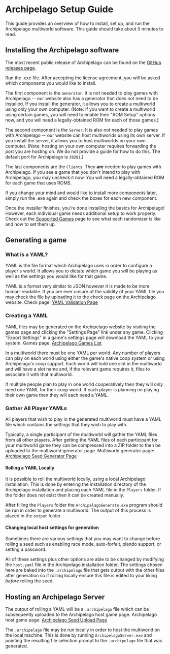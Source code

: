 # Archipelago Setup Guide

This guide provides an overview of how to install, set up, and run the Archipelago multiworld software.
This guide should take about 5 minutes to read.

## Installing the Archipelago software

The most recent public release of Archipelago can be found on the
[GitHub releases page](https://github.com/ArchipelagoMW/Archipelago/releases).

Run the .exe file. After accepting the license agreement, you will be asked which components you would like to install.

The first component is the `Generator`. It is not needed to play games with Archipelago -- our website also has a
generator that does not need to be installed. If you install the generator, it allows you to create a multiworld using
only your own computer. (Note: if you want to create a multiworld using certain games, you will need to enable their
"ROM Setup" options now, and you will need a legally-obtained ROM for each of those games.)

The second component is the `Server`. It is also not needed to play games with Archipelago -- our website can host
multiworlds using its own server. If you install the server, it allows you to host multiworlds on your own computer.
(Note: hosting on your own computer requires forwarding the port you are hosting on. We do not provide a guide for how
to do this. The default port for Archipelago is `38281`.)

The last components are the `Clients`. They __are__ needed to play games with Archipelago. If you see a game that you
don't intend to play with Archipelago, you may uncheck it now. You will need a legally-obtained ROM for each game that
uses ROMS.

If you change your mind and would like to install more components later, simply run the .exe again and check the boxes
for each new component.

Once the installer finishes, you're done installing the basics for Archipelago! However, each individual game needs
additional setup to work properly. Check out the [Supported Games](https://archipelago.gg/games) page to see what each
randomizer is like and how to set them up.

## Generating a game

### What is a YAML?

YAML is the file format which Archipelago uses in order to configure a player's world. It allows you to dictate which
game you will be playing as well as the settings you would like for that game.

YAML is a format very similar to JSON however it is made to be more human-readable. If you are ever unsure of the
validity of your YAML file you may check the file by uploading it to the check page on the Archipelago website. Check
page: [YAML Validation Page](/mysterycheck)

### Creating a YAML

YAML files may be generated on the Archipelago website by visiting the games page and clicking the "Settings Page" link
under any game. Clicking "Export Settings" in a game's settings page will download the YAML to your system. Games
page: [Archipelago Games List](/games)

In a multiworld there must be one YAML per world. Any number of players can play on each world using either the game's
native coop system or using Archipelago's coop support. Each world will hold one slot in the multiworld and will have a
slot name and, if the relevant game requires it, files to associate it with that multiworld.

If multiple people plan to play in one world cooperatively then they will only need one YAML for their coop world. If
each player is planning on playing their own game then they will each need a YAML.

### Gather All Player YAMLs

All players that wish to play in the generated multiworld must have a YAML file which contains the settings that they
wish to play with.

Typically, a single participant of the multiworld will gather the YAML files from all other players. After getting the
YAML files of each participant for your multiworld game they can be compressed into a ZIP folder to then be uploaded to
the multiworld generator page. Multiworld generator
page: [Archipelago Seed Generator Page](/generate)

#### Rolling a YAML Locally

It is possible to roll the multiworld locally, using a local Archipelago installation. This is done by entering the
installation directory of the Archipelago installation and placing each YAML file in the `Players` folder. If the folder
does not exist then it can be created manually.

After filling the `Players` folder the `ArchipelagoGenerate.exe` program should be run in order to generate a
multiworld. The output of this process is placed in the `output` folder.

#### Changing local host settings for generation

Sometimes there are various settings that you may want to change before rolling a seed such as enabling race mode,
auto-forfeit, plando support, or setting a password.

All of these settings plus other options are able to be changed by modifying the `host.yaml` file in the Archipelago
installation folder. The settings chosen here are baked into the `.archipelago` file that gets output with the other
files after generation so if rolling locally ensure this file is edited to your liking *before* rolling the seed.

## Hosting an Archipelago Server

The output of rolling a YAML will be a `.archipelago` file which can be subsequently uploaded to the Archipelago host
game page. Archipelago host game page: [Archipelago Seed Upload Page](/uploads)

The `.archipelago` file may be run locally in order to host the multiworld on the local machine. This is done by
running `ArchipelagoServer.exe` and pointing the resulting file selection prompt to the `.archipelago` file that was
generated.